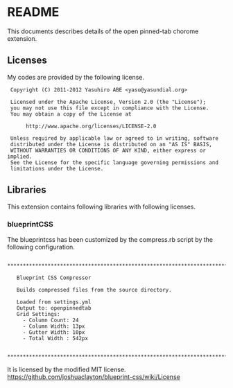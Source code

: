 README
======
This documents describes details of the open pinned-tab chorome extension.

Licenses
--------
My codes are provided by the following license.

     Copyright (C) 2011-2012 Yasuhiro ABE <yasu@yasundial.org>
     
     Licensed under the Apache License, Version 2.0 (the "License");
     you may not use this file except in compliance with the License.
     You may obtain a copy of the License at
     
          http://www.apache.org/licenses/LICENSE-2.0
     
     Unless required by applicable law or agreed to in writing, software
     distributed under the License is distributed on an "AS IS" BASIS,
     WITHOUT WARRANTIES OR CONDITIONS OF ANY KIND, either express or implied.
     See the License for the specific language governing permissions and
     limitations under the License.

Libraries
---------
This extension contains following libraries with following licenses.

### blueprintCSS
The blueprintcss has been customized by the compress.rb script by the following configuration.

     *************************************************************************************************
     
       Blueprint CSS Compressor
     
       Builds compressed files from the source directory.
     
       Loaded from settings.yml
       Output to: openpinnedtab
       Grid Settings:
         - Column Count: 24
         - Column Width: 13px
         - Gutter Width: 10px
         - Total Width : 542px
     
     *************************************************************************************************

It is licensed by the modified MIT license.
  https://github.com/joshuaclayton/blueprint-css/wiki/License
